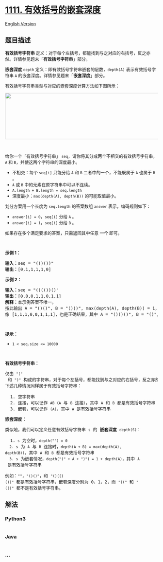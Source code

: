# [1111. 有效括号的嵌套深度](https://leetcode.cn/problems/maximum-nesting-depth-of-two-valid-parentheses-strings)

[English Version](/solution/1100-1199/1111.Maximum%20Nesting%20Depth%20of%20Two%20Valid%20Parentheses%20Strings/README_EN.md)

## 题目描述

<!-- 这里写题目描述 -->

<p><strong>有效括号字符串 </strong>定义：对于每个左括号，都能找到与之对应的右括号，反之亦然。详情参见题末「<strong>有效括号字符串</strong>」部分。</p>

<p><strong>嵌套深度</strong> <code>depth</code> 定义：即有效括号字符串嵌套的层数，<code>depth(A)</code> 表示有效括号字符串 <code>A</code> 的嵌套深度。详情参见题末「<strong>嵌套深度</strong>」部分。</p>

<p>有效括号字符串类型与对应的嵌套深度计算方法如下图所示：</p>

<p><img alt="" src="https://cdn.jsdelivr.net/gh/doocs/leetcode@main/solution/1100-1199/1111.Maximum%20Nesting%20Depth%20of%20Two%20Valid%20Parentheses%20Strings/images/1111.png" style="height: 152px; width: 600px;"></p>

<p>&nbsp;</p>

<p>给你一个「有效括号字符串」 <code>seq</code>，请你将其分成两个不相交的有效括号字符串，<code>A</code> 和&nbsp;<code>B</code>，并使这两个字符串的深度最小。</p>

<ul>
	<li>不相交：每个 <code>seq[i]</code> 只能分给 <code>A</code> 和 <code>B</code> 二者中的一个，不能既属于 <code>A</code> 也属于 <code>B</code> 。</li>
	<li><code>A</code> 或 <code>B</code> 中的元素在原字符串中可以不连续。</li>
	<li><code>A.length + B.length = seq.length</code></li>
	<li>深度最小：<code>max(depth(A), depth(B))</code>&nbsp;的可能取值最小。&nbsp;</li>
</ul>

<p>划分方案用一个长度为 <code>seq.length</code> 的答案数组 <code>answer</code> 表示，编码规则如下：</p>

<ul>
	<li><code>answer[i] = 0</code>，<code>seq[i]</code> 分给 <code>A</code> 。</li>
	<li><code>answer[i] = 1</code>，<code>seq[i]</code> 分给 <code>B</code> 。</li>
</ul>

<p>如果存在多个满足要求的答案，只需返回其中任意 <strong>一个 </strong>即可。</p>

<p>&nbsp;</p>

<p><strong>示例 1：</strong></p>

<pre><strong>输入：</strong>seq = &quot;(()())&quot;
<strong>输出：</strong>[0,1,1,1,1,0]
</pre>

<p><strong>示例 2：</strong></p>

<pre><strong>输入：</strong>seq = &quot;()(())()&quot;
<strong>输出：</strong>[0,0,0,1,1,0,1,1]
<strong>解释：</strong>本示例答案不唯一。
按此输出 A = &quot;()()&quot;, B = &quot;()()&quot;, max(depth(A), depth(B)) = 1，它们的深度最小。
像 [1,1,1,0,0,1,1,1]，也是正确结果，其中 A = &quot;()()()&quot;, B = &quot;()&quot;, max(depth(A), depth(B)) = 1 。 
</pre>

<p>&nbsp;</p>

<p><strong>提示：</strong></p>

<ul>
	<li><code>1 &lt;&nbsp;seq.size &lt;= 10000</code></li>
</ul>

<p>&nbsp;</p>

<p><strong>有效括号字符串：</strong></p>

<pre>仅由&nbsp;<code>&quot;(&quot;</code> 和&nbsp;<code>&quot;)&quot;</code>&nbsp;构成的字符串，对于每个左括号，都能找到与之对应的右括号，反之亦然。
下述几种情况同样属于有效括号字符串：

  1. 空字符串
  2. 连接，可以记作&nbsp;<code>AB</code>（<code>A</code> 与 <code>B</code> 连接），其中&nbsp;<code>A</code>&nbsp;和&nbsp;<code>B</code>&nbsp;都是有效括号字符串
  3. 嵌套，可以记作&nbsp;<code>(A)</code>，其中&nbsp;<code>A</code>&nbsp;是有效括号字符串
</pre>

<p><strong>嵌套深度：</strong></p>

<pre>类似地，我们可以定义任意有效括号字符串 <code>s</code> 的 <strong>嵌套深度</strong>&nbsp;<code>depth(S)</code>：

  1.<code> s</code> 为空时，<code>depth(&quot;&quot;) = 0</code>
<code>  2. s</code> 为 <code>A</code> 与 <code>B</code> 连接时，<code>depth(A + B) = max(depth(A), depth(B))</code>，其中&nbsp;<code>A</code> 和&nbsp;<code>B</code>&nbsp;都是有效括号字符串
<code>  3. s</code> 为嵌套情况，<code>depth(&quot;(&quot; + A + &quot;)&quot;) = 1 + depth(A)</code>，其中 <code>A</code> 是有效括号字符串

例如：<code>&quot;&quot;</code>，<code>&quot;()()&quot;</code>，和&nbsp;<code>&quot;()(()())&quot;</code>&nbsp;都是有效括号字符串，嵌套深度分别为 0，1，2，而&nbsp;<code>&quot;)(&quot;</code> 和&nbsp;<code>&quot;(()&quot;</code>&nbsp;都不是有效括号字符串。
</pre>

## 解法

<!-- 这里可写通用的实现逻辑 -->

<!-- tabs:start -->

### **Python3**

<!-- 这里可写当前语言的特殊实现逻辑 -->

```python

```

### **Java**

<!-- 这里可写当前语言的特殊实现逻辑 -->

```java

```

### **...**

```

```

<!-- tabs:end -->
